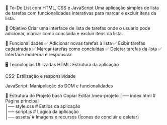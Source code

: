 📝 To-Do List com HTML, CSS e JavaScript
Uma aplicação simples de lista de tarefas com funcionalidades interativas para marcar e excluir itens da lista.

🎯 Objetivo
Criar uma interface de lista de tarefas onde o usuário pode adicionar, marcar como concluída e excluir itens da lista.

📌 Funcionalidades
✅ Adicionar novas tarefas à lista
✅ Exibir tarefas cadastradas
✅ Marcar tarefas como concluídas
✅ Deletar tarefas da lista
✅ Interface moderna e responsiva

🖥️ Tecnologias Utilizadas
HTML: Estrutura da aplicação

CSS: Estilização e responsividade

JavaScript: Manipulação do DOM e funcionalidades

📂 Estrutura do Projeto
bash
Copiar
Editar
/meu-projeto
│── index.html  # Página principal  
│── style.css   # Estilos da aplicação  
│── script.js   # Lógica da aplicação  
│── assets/     # Imagens e recursos (Ícones de concluir e deletar)
